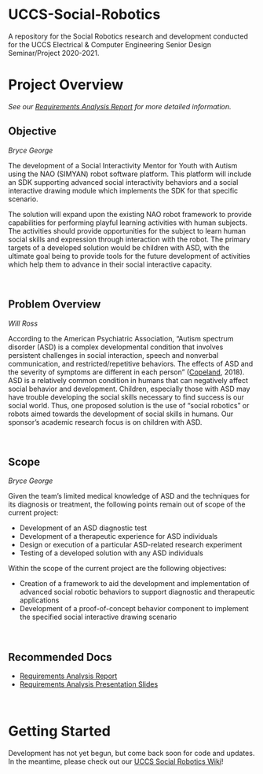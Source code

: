 # UCCS-Social-Robotics
 A repository for the Social Robotics research and development conducted for the UCCS Electrical & Computer Engineering Senior Design Seminar/Project 2020-2021. 

# Project Overview

*See our [Requirements Analysis Report](docs/SubmissionPDFs/FinalSeminarReport.pdf) for more detailed information.*

## Objective
*Bryce George*

The development of a Social Interactivity Mentor for Youth with Autism using the NAO (SIMYAN) robot software platform. This platform will include an SDK supporting advanced social interactivity behaviors and a social interactive drawing module which implements the SDK for that specific scenario.

The solution will expand upon the existing NAO robot framework to provide capabilities for performing playful learning activities with human subjects. The activities should provide opportunities for the subject to learn human social skills and expression through interaction with the robot. The primary targets of a developed solution would be children with ASD, with the ultimate goal being to provide tools for the future development of activities which help them to advance in their social interactive capacity. 

&nbsp;

## Problem Overview
*Will Ross*

According to the American Psychiatric Association, “Autism spectrum disorder (ASD) is a complex developmental condition that involves persistent challenges in social interaction, speech and nonverbal communication, and restricted/repetitive behaviors. The effects of ASD and the severity of symptoms are different in each person” ([Copeland](https://www.psychiatry.org/patients-families/autism/what-is-autism-spectrum-disorder), 2018). ASD is a relatively common condition in humans that can negatively affect social behavior and development. Children, especially those with ASD may have trouble developing the social skills necessary to find success is our social world. Thus, one proposed solution is the use of “social robotics” or robots aimed towards the development of social skills in humans. Our sponsor’s academic research focus is on children with ASD.

&nbsp;

## Scope
*Bryce George*

Given the team’s limited medical knowledge of ASD and the techniques for its diagnosis or treatment, the following points remain out of scope of the current project:
* Development of an ASD diagnostic test
* Development of a therapeutic experience for ASD individuals
* Design or execution of a particular ASD-related research experiment
* Testing of a developed solution with any ASD individuals

Within the scope of the current project are the following objectives:
* Creation of a framework to aid the development and implementation of advanced social robotic behaviors to support diagnostic and therapeutic applications
* Development of a proof-of-concept behavior component to implement the specified social interactive drawing scenario

&nbsp;

## Recommended Docs
* [Requirements Analysis Report](docs/SubmissionPDFs/FinalSeminarReport.pdf)
* [Requirements Analysis Presentation Slides](docs/SubmissionPDFs/FinalSeminarPresentation.pdf)

&nbsp;

# Getting Started
Development has not yet begun, but come back soon for code and updates. In the meantime, please check out our [UCCS Social Robotics Wiki](https://github.com/ancient-sentinel/UCCS-Social-Robotics/wiki)!
